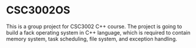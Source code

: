 # CSC3002OS
This is a group project for CSC3002 C++ course. The project is going to build a fack operating system in C++ language, which is required to contain memory system, task scheduling, file system, and exception handling.

